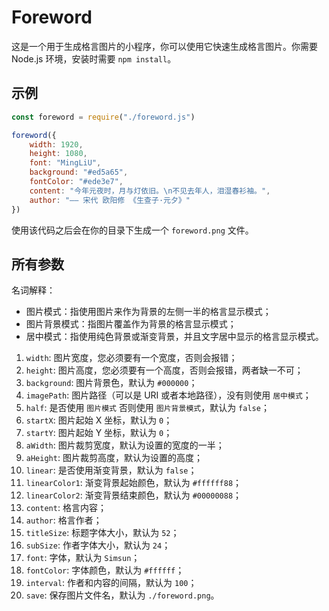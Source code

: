 # Foreword

这是一个用于生成格言图片的小程序，你可以使用它快速生成格言图片。你需要 Node.js 环境，安装时需要 `npm install`。

## 示例

```javascript
const foreword = require("./foreword.js")

foreword({
    width: 1920,
    height: 1080,
    font: "MingLiU",
    background: "#ed5a65",
    fontColor: "#ede3e7",
    content: "今年元夜时，月与灯依旧。\n不见去年人，泪湿春衫袖。",
    author: "—— 宋代 欧阳修 《生查子·元夕》"
})
```

使用该代码之后会在你的目录下生成一个 `foreword.png` 文件。

## 所有参数

名词解释：

* 图片模式：指使用图片来作为背景的左侧一半的格言显示模式；
* 图片背景模式：指图片覆盖作为背景的格言显示模式；
* 居中模式：指使用纯色背景或渐变背景，并且文字居中显示的格言显示模式。

1. `width`: 图片宽度，您必须要有一个宽度，否则会报错；
2. `height`: 图片高度，您必须要有一个高度，否则会报错，两者缺一不可；
3. `background`: 图片背景色，默认为 `#000000`；
4. `imagePath`: 图片路径（可以是 URI 或者本地路径），没有则使用 `居中模式`；
5. `half`: 是否使用 `图片模式` 否则使用 `图片背景模式`，默认为 `false`；
6. `startX`: 图片起始 X 坐标，默认为 `0`；
7. `startY`: 图片起始 Y 坐标，默认为 `0`；
8. `aWidth`: 图片裁剪宽度，默认为设置的宽度的一半；
9. `aHeight`: 图片裁剪高度，默认为设置的高度；
10. `linear`: 是否使用渐变背景，默认为 `false`；
11. `linearColor1`: 渐变背景起始颜色，默认为 `#ffffff88`；
12. `linearColor2`: 渐变背景结束颜色，默认为 `#00000088`；
13. `content`: 格言内容；
14. `author`: 格言作者；
15. `titleSize`: 标题字体大小，默认为 `52`；
16. `subSize`: 作者字体大小，默认为 `24`；
17. `font`: 字体，默认为 `Simsun`；
18. `fontColor`: 字体颜色，默认为 `#ffffff`；
19. `interval`: 作者和内容的间隔，默认为 `100`；
20. `save`: 保存图片文件名，默认为 `./foreword.png`。
